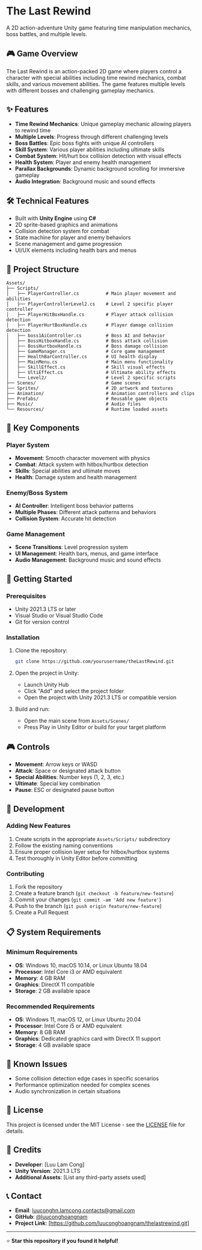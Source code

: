 # The Last Rewind

A 2D action-adventure Unity game featuring time manipulation mechanics, boss battles, and multiple levels.

## 🎮 Game Overview

The Last Rewind is an action-packed 2D game where players control a character with special abilities including time rewind mechanics, combat skills, and various movement abilities. The game features multiple levels with different bosses and challenging gameplay mechanics.

## ✨ Features

- **Time Rewind Mechanics**: Unique gameplay mechanic allowing players to rewind time
- **Multiple Levels**: Progress through different challenging levels
- **Boss Battles**: Epic boss fights with unique AI controllers
- **Skill System**: Various player abilities including ultimate skills
- **Combat System**: Hit/hurt box collision detection with visual effects
- **Health System**: Player and enemy health management
- **Parallax Backgrounds**: Dynamic background scrolling for immersive gameplay
- **Audio Integration**: Background music and sound effects

## 🛠️ Technical Features

- Built with **Unity Engine** using **C#**
- 2D sprite-based graphics and animations
- Collision detection system for combat
- State machine for player and enemy behaviors
- Scene management and game progression
- UI/UX elements including health bars and menus

## 📁 Project Structure

```
Assets/
├── Scripts/
│   ├── PlayerController.cs          # Main player movement and abilities
│   ├── PlayerControllerLevel2.cs    # Level 2 specific player controller
│   ├── PlayerHitBoxHandle.cs        # Player attack collision detection
│   ├── PlayerHurtBoxHandle.cs       # Player damage collision detection
│   ├── boss1AiController.cs         # Boss AI and behavior
│   ├── BossHitboxHandle.cs          # Boss attack collision
│   ├── BossHurtboxHandle.cs         # Boss damage collision
│   ├── GameManager.cs               # Core game management
│   ├── HealthBarController.cs       # UI health display
│   ├── MainMenu.cs                  # Main menu functionality
│   ├── SkillEffect.cs               # Skill visual effects
│   ├── UltiEffect.cs                # Ultimate ability effects
│   └── Level2/                      # Level 2 specific scripts
├── Scenes/                          # Game scenes
├── Sprites/                         # 2D artwork and textures
├── Animation/                       # Animation controllers and clips
├── Prefabs/                         # Reusable game objects
├── Music/                           # Audio files
└── Resources/                       # Runtime loaded assets
```

## 🎯 Key Components

### Player System
- **Movement**: Smooth character movement with physics
- **Combat**: Attack system with hitbox/hurtbox detection
- **Skills**: Special abilities and ultimate moves
- **Health**: Damage system and health management

### Enemy/Boss System
- **AI Controller**: Intelligent boss behavior patterns
- **Multiple Phases**: Different attack patterns and behaviors
- **Collision System**: Accurate hit detection

### Game Management
- **Scene Transitions**: Level progression system
- **UI Management**: Health bars, menus, and game interface
- **Audio Management**: Background music and sound effects

## 🚀 Getting Started

### Prerequisites
- Unity 2021.3 LTS or later
- Visual Studio or Visual Studio Code
- Git for version control

### Installation
1. Clone the repository:
   ```bash
   git clone https://github.com/yourusername/theLastRewind.git
   ```

2. Open the project in Unity:
   - Launch Unity Hub
   - Click "Add" and select the project folder
   - Open the project with Unity 2021.3 LTS or compatible version

3. Build and run:
   - Open the main scene from `Assets/Scenes/`
   - Press Play in Unity Editor or build for your target platform

## 🎮 Controls

- **Movement**: Arrow keys or WASD
- **Attack**: Space or designated attack button
- **Special Abilities**: Number keys (1, 2, 3, etc.)
- **Ultimate**: Special key combination
- **Pause**: ESC or designated pause button

## 🔧 Development

### Adding New Features
1. Create scripts in the appropriate `Assets/Scripts/` subdirectory
2. Follow the existing naming conventions
3. Ensure proper collision layer setup for hitbox/hurtbox systems
4. Test thoroughly in Unity Editor before committing

### Contributing
1. Fork the repository
2. Create a feature branch (`git checkout -b feature/new-feature`)
3. Commit your changes (`git commit -am 'Add new feature'`)
4. Push to the branch (`git push origin feature/new-feature`)
5. Create a Pull Request

## 📋 System Requirements

### Minimum Requirements
- **OS**: Windows 10, macOS 10.14, or Linux Ubuntu 18.04
- **Processor**: Intel Core i3 or AMD equivalent
- **Memory**: 4 GB RAM
- **Graphics**: DirectX 11 compatible
- **Storage**: 2 GB available space

### Recommended Requirements
- **OS**: Windows 11, macOS 12, or Linux Ubuntu 20.04
- **Processor**: Intel Core i5 or AMD equivalent
- **Memory**: 8 GB RAM
- **Graphics**: Dedicated graphics card with DirectX 11 support
- **Storage**: 4 GB available space

## 🐛 Known Issues

- Some collision detection edge cases in specific scenarios
- Performance optimization needed for complex scenes
- Audio synchronization in certain situations

## 📝 License

This project is licensed under the MIT License - see the [LICENSE](LICENSE) file for details.

## 👥 Credits

- **Developer**: [Luu Lam Cong]
- **Unity Version**: 2021.3 LTS
- **Additional Assets**: [List any third-party assets used]

## 📞 Contact

- **Email**: luuconghn.lamcong.contacts@gmail.com
- **GitHub**: [@luuconghoangnam](https://github.com/luuconghoangnam)
- **Project Link**: [https://github.com/luuconghoangnam/thelastrewind.git]

---

⭐ **Star this repository if you found it helpful!**
